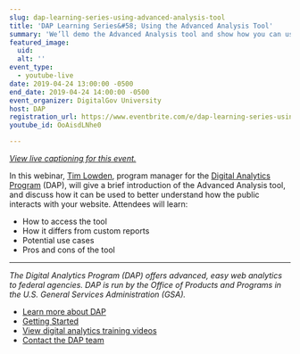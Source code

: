 ```yaml
---
slug: dap-learning-series-using-advanced-analysis-tool
title: 'DAP Learning Series&#58; Using the Advanced Analysis Tool'
summary: 'We’ll demo the Advanced Analysis tool and show how you can use it to better understand your data and create drag-and-drop reports!'
featured_image:
  uid:
  alt: ''
event_type:
  - youtube-live
date: 2019-04-24 13:00:00 -0500
end_date: 2019-04-24 14:00:00 -0500
event_organizer: DigitalGov University
host: DAP
registration_url: https://www.eventbrite.com/e/dap-learning-series-using-the-advanced-analysis-tool-registration-59013346508
youtube_id: OoAisdLNhe0

---
```

[*View live captioning for this event.*](https://www.captionedtext.com/client/event.aspx?EventID=3948197&CustomerID=321)

In this webinar, [Tim Lowden](https://digital.gov/authors/tlowden/), program manager for the [Digital Analytics Program](https://digital.gov/dap/) (DAP), will give a brief introduction of the Advanced Analysis tool, and discuss how it can be used to better understand how the public interacts with your website. Attendees will learn:

- How to access the tool
- How it differs from custom reports
- Potential use cases
- Pros and cons of the tool

---

_The Digital Analytics Program (DAP) offers advanced, easy web analytics to federal agencies. DAP is run by the Office of Products and Programs in the U.S. General Services Administration (GSA)._

- [Learn more about DAP](https://www.digitalgov.gov/services/dap/?__hstc=178037178.6df0bfb6325b021320caefc863c6b10a.1537471110272.1551458455902.1551722413397.31&__hssc=178037178.1.1551722413397&__hsfp=3247019564)
- [Getting Started](https://github.com/digital-analytics-program/gov-wide-code)
- [View digital analytics training videos](https://www.youtube.com/playlist?list=PLd9b-GuOJ3nFwlyvLFUtmDpYFKezhot8P)
- [Contact the DAP team](mailto:dap@support.digitalgov.gov)
